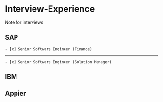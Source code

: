 # Interview-Experience
Note for interviews

## SAP
    - [x] Senior Software Engineer (Finance)
--- 
    - [x] Senior Software Engineer (Solution Manager)

## IBM

## Appier
